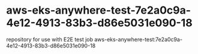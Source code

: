 # aws-eks-anywhere-test-7e2a0c9a-4e12-4913-83b3-d86e5031e090-18
repository for use with E2E test job aws-eks-anywhere-test:7e2a0c9a-4e12-4913-83b3-d86e5031e090-18
